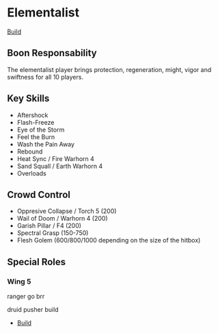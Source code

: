 # Elementalist

[Build](http://gw2skills.net/editor/?PGhEgEWGBrh5wYYlYSfd16B-zRRYQBlpGNdmlR1FQ6JgvHkQZD8WafzC-e)

## Boon Responsability

The elementalist player brings protection, regeneration, might, vigor and swiftness for all 10 players.

## Key Skills

- Aftershock
- Flash-Freeze
- Eye of the Storm
- Feel the Burn
- Wash the Pain Away
- Rebound
- Heat Sync / Fire Warhorn 4
- Sand Squall / Earth Warhorn 4
- Overloads

## Crowd Control

- Oppresive Collapse / Torch 5 (200)
- Wail of Doom / Warhorn 4 (200)
- Garish Pillar / F4 (200)
- Spectral Grasp (150-750)
- Flesh Golem (600/800/1000 depending on the size of the hitbox)

## Special Roles

### Wing 5

ranger go brr


druid pusher build
- [Build](http://gw2skills.net/editor/?POhAYNlVwSYKsGGJO2TetMA-zRJYqR1fhkaEUdRleq67BJU+bp9NL-e)
